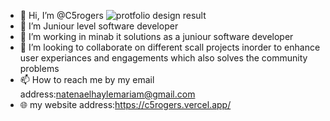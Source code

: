 - 👋 Hi, I’m @C5rogers
 ![protfolio design result](https://github.com/user-attachments/assets/97a79e8d-73dc-47ee-a9e3-7cab9672c45d)
- 👀 I’m Juniour level software developer
- 🌱 I’m working in minab it solutions as a juniour software developer
- 💞️ I’m looking to collaborate on different scall projects inorder to enhance user experiances and engagements which also solves the community problems
- 📫 How to reach me by my email address:natenaelhaylemariam@gmail.com
- 🌐 my website address:https://c5rogers.vercel.app/

<!---
C5rogers/C5rogers is a ✨ special ✨ repository because its `README.md` (this file) appears on your GitHub profile.
You can click the Preview link to take a look at your changes.
--->

